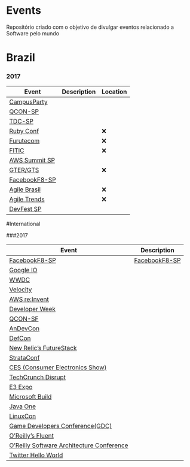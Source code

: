 # Events

Repositório criado com o objetivo de divulgar eventos relacionado a Software pelo mundo

# Brazil

### 2017
Event | Description | Location
---- | ----| ----|
[CampusParty](http://brasil.campus-party.org/)|| |São Paulo|
[QCON-SP](http://qconsp.com/)|||São Paulo|
[TDC-SP](http://www.thedevelopersconference.com.br/)|| |São Paulo|
[Ruby Conf](www.rubyconf.com.br/)||:x:
[Furutecom](http://futurecom.com.br)||:x:
[FITIC](http://fitic.com.br/)||:x:
[AWS Summit SP](https://aws.amazon.com/pt/summits/sao-paulo/)|| |São Paulo|
[GTER/GTS](http://gtergts.nic.br/)||:x:
[FacebookF8-SP](https://www.fbf8.com/)|| |São Paulo|
[Agile Brasil](https://www.agilebrazil.com)||:x:
[Agile Trends](https://agiletrendsbr.com/)||:x:
[DevFest SP](https://devfest.com.br/)|| |São Paulo|

#International

###2017

Event | Description |
---- | ----|
[FacebookF8-SP](https://www.fbf8.com/)|[FacebookF8-SP](https://www.fbf8.com/)
[Google IO]()||:x:
[WWDC]()||:x:
[Velocity]()||:x:
[AWS re:Invent]()||:x:
[Developer Week]()||:x:
[QCON-SF]()||:x:
[AnDevCon]()||:x:
[DefCon]()||:x:
[New Relic’s FutureStack]()||:x:
[StrataConf]()||:x:
[CES (Consumer Electronics Show)]()||:x:
[TechCrunch Disrupt]()||:x:
[E3 Expo]()||:x:
[Microsoft Build]()||:x:
[Java One]()||:x:
[LinuxCon]()||:x:
[Game Developers Conference(GDC)]()||:x:
[O’Reilly’s Fluent]()||:x:
[O’Reilly Software Architecture Conference]()||:x:
[Twitter Hello World]()||:x:
